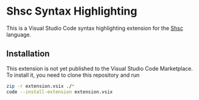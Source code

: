 # Shsc Syntax Highlighting

This is a Visual Studio Code syntax highlighting extension for the [Shsc](https://github.com/AvirukBasak/shsc-lang) language.

## Installation

This extension is not yet published to the Visual Studio Code Marketplace. To install it, you need to clone this repository and run

```bash
zip -r extension.vsix ./*
code --install-extension extension.vsix
```
